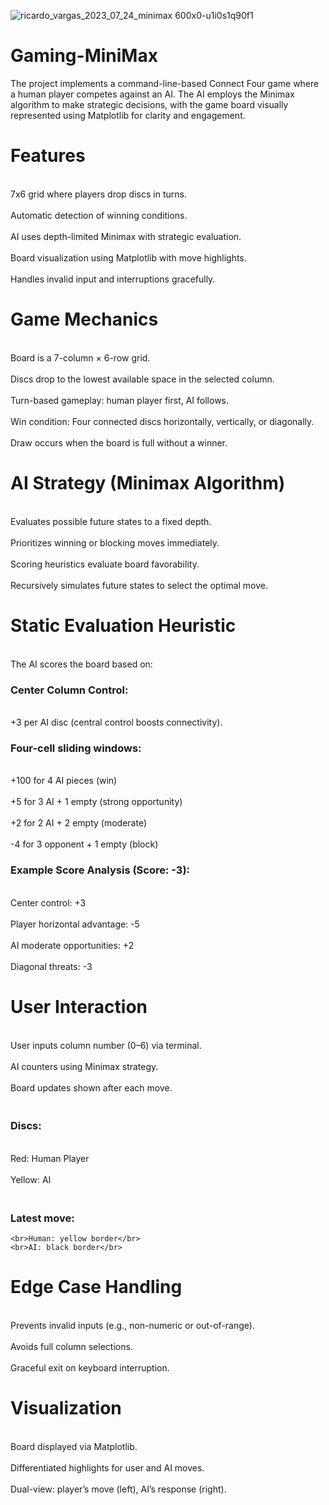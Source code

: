 ![ricardo_vargas_2023_07_24_minimax 600x0-u1i0s1q90f1](https://github.com/user-attachments/assets/cea20b2d-55b4-4097-869e-5262c919b1fd)

# Gaming-MiniMax
The project implements a command-line-based Connect Four game where a human player competes against an AI. The AI employs the Minimax algorithm to make strategic decisions, with the game board visually represented using Matplotlib for clarity and engagement.

# Features
<br>7x6 grid where players drop discs in turns.</br>
<br>Automatic detection of winning conditions.</br>
<br>AI uses depth-limited Minimax with strategic evaluation.</br>
<br>Board visualization using Matplotlib with move highlights.</br>
<br>Handles invalid input and interruptions gracefully.</br>

# Game Mechanics
<br>Board is a 7-column × 6-row grid.</br>
<br>Discs drop to the lowest available space in the selected column.</br>
<br>Turn-based gameplay: human player first, AI follows.</br>
<br>Win condition: Four connected discs horizontally, vertically, or diagonally.</br>
<br>Draw occurs when the board is full without a winner.</br>

# AI Strategy (Minimax Algorithm)
<br>Evaluates possible future states to a fixed depth.</br>
<br>Prioritizes winning or blocking moves immediately.</br>
<br>Scoring heuristics evaluate board favorability.</br>
<br>Recursively simulates future states to select the optimal move.</br>

# Static Evaluation Heuristic
<br>The AI scores the board based on:</br>
### Center Column Control:
   <br> +3 per AI disc (central control boosts connectivity).</br>
### Four-cell sliding windows:
   <br> +100 for 4 AI pieces (win)</br>
   <br> +5 for 3 AI + 1 empty (strong opportunity)</br>
   <br> +2 for 2 AI + 2 empty (moderate)</br>
   <br> -4 for 3 opponent + 1 empty (block)</br>
### Example Score Analysis (Score: -3):
   <br> Center control: +3</br>
   <br> Player horizontal advantage: -5</br>
   <br> AI moderate opportunities: +2</br>
   <br> Diagonal threats: -3</br>

# User Interaction
<br>User inputs column number (0–6) via terminal.</br>
<br>AI counters using Minimax strategy.</br>
<br>Board updates shown after each move.</br>
### <br>Discs:</br>
   <br> Red: Human Player</br>
   <br> Yellow: AI</br>
### <br>Latest move:</br>
    <br>Human: yellow border</br>
    <br>AI: black border</br>

# Edge Case Handling
<br>Prevents invalid inputs (e.g., non-numeric or out-of-range).</br>
<br>Avoids full column selections.</br>
<br>Graceful exit on keyboard interruption.</br>

# Visualization
<br>Board displayed via Matplotlib.</br>
<br>Differentiated highlights for user and AI moves.</br>
<br>Dual-view: player’s move (left), AI’s response (right).</br>
